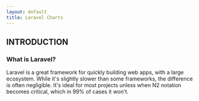 ```yaml
---
layout: default
title: Laravel Charts
---
```


<h2>INTRODUCTION</h2>

<h3>What is Laravel?</h3>
<p>Laravel is a great framework for quickly building web apps, with a large ecosystem. While it's slightly slower than some frameworks, the difference is often negligible. It's ideal for most projects unless when N2 notation becomes critical, which in 99% of cases it won't.</p>

